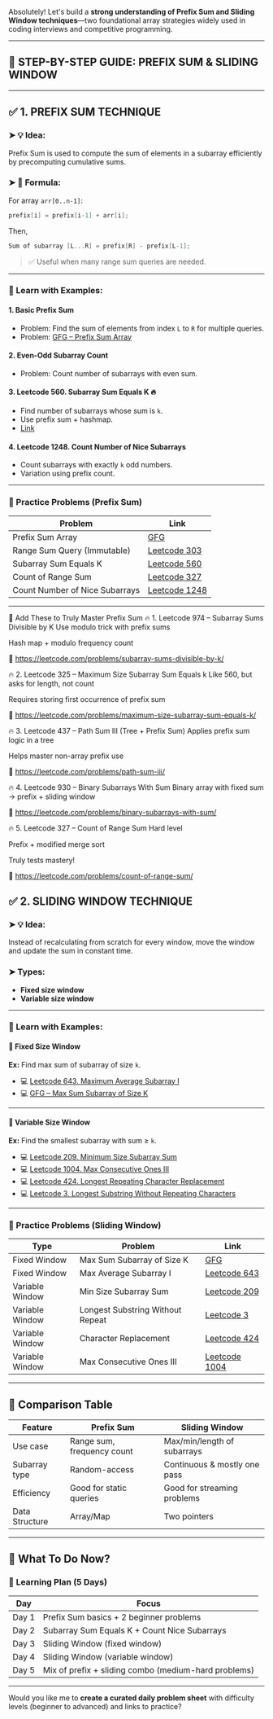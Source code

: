 Absolutely! Let's build a **strong understanding of Prefix Sum and Sliding Window techniques**—two foundational array strategies widely used in coding interviews and competitive programming.

---

## 🔷 STEP-BY-STEP GUIDE: PREFIX SUM & SLIDING WINDOW

---

## ✅ 1. **PREFIX SUM TECHNIQUE**

### ➤ 💡 Idea:

Prefix Sum is used to compute the sum of elements in a subarray efficiently by precomputing cumulative sums.

### ➤ 🧠 Formula:

For array `arr[0..n-1]`:

```cpp
prefix[i] = prefix[i-1] + arr[i];
```

Then,

```cpp
Sum of subarray [L...R] = prefix[R] - prefix[L-1];
```

> ✅ Useful when many range sum queries are needed.

---

### 📘 Learn with Examples:

#### 1. **Basic Prefix Sum**

* Problem: Find the sum of elements from index `L` to `R` for multiple queries.
* Problem: [GFG – Prefix Sum Array](https://www.geeksforgeeks.org/prefix-sum-array-implementation-applications-competitive-programming/)

#### 2. **Even-Odd Subarray Count**

* Problem: Count number of subarrays with even sum.

#### 3. **Leetcode 560. Subarray Sum Equals K** 🔥

* Find number of subarrays whose sum is `k`.
* Use prefix sum + hashmap.
* [Link](https://leetcode.com/problems/subarray-sum-equals-k/)

#### 4. **Leetcode 1248. Count Number of Nice Subarrays**

* Count subarrays with exactly `k` odd numbers.
* Variation using prefix count.

---

### 🔧 Practice Problems (Prefix Sum)

| Problem                        | Link                                                                                                       |
| ------------------------------ | ---------------------------------------------------------------------------------------------------------- |
| Prefix Sum Array               | [GFG](https://www.geeksforgeeks.org/prefix-sum-array-implementation-applications-competitive-programming/) |
| Range Sum Query (Immutable)    | [Leetcode 303](https://leetcode.com/problems/range-sum-query-immutable/)                                   |
| Subarray Sum Equals K          | [Leetcode 560](https://leetcode.com/problems/subarray-sum-equals-k/)                                       |
| Count of Range Sum             | [Leetcode 327](https://leetcode.com/problems/count-of-range-sum/)                                          |
| Count Number of Nice Subarrays | [Leetcode 1248](https://leetcode.com/problems/count-number-of-nice-subarrays/)                             |

---
🔁 Add These to Truly Master Prefix Sum
🔥 1. Leetcode 974 – Subarray Sums Divisible by K
Use modulo trick with prefix sums

Hash map + modulo frequency count

🔗 https://leetcode.com/problems/subarray-sums-divisible-by-k/

🔥 2. Leetcode 325 – Maximum Size Subarray Sum Equals k
Like 560, but asks for length, not count

Requires storing first occurrence of prefix sum

🔗 https://leetcode.com/problems/maximum-size-subarray-sum-equals-k/

🔥 3. Leetcode 437 – Path Sum III (Tree + Prefix Sum)
Applies prefix sum logic in a tree

Helps master non-array prefix use

🔗 https://leetcode.com/problems/path-sum-iii/

🔥 4. Leetcode 930 – Binary Subarrays With Sum
Binary array with fixed sum → prefix + sliding window

🔗 https://leetcode.com/problems/binary-subarrays-with-sum/

🔥 5. Leetcode 327 – Count of Range Sum
Hard level

Prefix + modified merge sort

Truly tests mastery!

🔗 https://leetcode.com/problems/count-of-range-sum/

## ✅ 2. **SLIDING WINDOW TECHNIQUE**

### ➤ 💡 Idea:

Instead of recalculating from scratch for every window, move the window and update the sum in constant time.

### ➤ Types:

* **Fixed size window**
* **Variable size window**

---

### 📘 Learn with Examples:

#### 📌 Fixed Size Window

**Ex:** Find max sum of subarray of size `k`.

* 💻 [Leetcode 643. Maximum Average Subarray I](https://leetcode.com/problems/maximum-average-subarray-i/)
* 💻 [GFG – Max Sum Subarray of Size K](https://www.geeksforgeeks.org/find-maximum-average-subarray-of-k-length/)

---

#### 📌 Variable Size Window

**Ex:** Find the smallest subarray with sum ≥ `k`.

* 💻 [Leetcode 209. Minimum Size Subarray Sum](https://leetcode.com/problems/minimum-size-subarray-sum/)
* 💻 [Leetcode 1004. Max Consecutive Ones III](https://leetcode.com/problems/max-consecutive-ones-iii/)
* 💻 [Leetcode 424. Longest Repeating Character Replacement](https://leetcode.com/problems/longest-repeating-character-replacement/)
* 💻 [Leetcode 3. Longest Substring Without Repeating Characters](https://leetcode.com/problems/longest-substring-without-repeating-characters/)

---

### 🔧 Practice Problems (Sliding Window)

| Type            | Problem                          | Link                                                                                        |
| --------------- | -------------------------------- | ------------------------------------------------------------------------------------------- |
| Fixed Window    | Max Sum Subarray of Size K       | [GFG](https://www.geeksforgeeks.org/find-maximum-average-subarray-of-k-length/)             |
| Fixed Window    | Max Average Subarray I           | [Leetcode 643](https://leetcode.com/problems/maximum-average-subarray-i/)                   |
| Variable Window | Min Size Subarray Sum            | [Leetcode 209](https://leetcode.com/problems/minimum-size-subarray-sum/)                    |
| Variable Window | Longest Substring Without Repeat | [Leetcode 3](https://leetcode.com/problems/longest-substring-without-repeating-characters/) |
| Variable Window | Character Replacement            | [Leetcode 424](https://leetcode.com/problems/longest-repeating-character-replacement/)      |
| Variable Window | Max Consecutive Ones III         | [Leetcode 1004](https://leetcode.com/problems/max-consecutive-ones-iii/)                    |

---

## 🔁 Comparison Table

| Feature        | Prefix Sum                 | Sliding Window               |
| -------------- | -------------------------- | ---------------------------- |
| Use case       | Range sum, frequency count | Max/min/length of subarrays  |
| Subarray type  | Random-access              | Continuous & mostly one pass |
| Efficiency     | Good for static queries    | Good for streaming problems  |
| Data Structure | Array/Map                  | Two pointers                 |

---

## 🎯 What To Do Now?

### 📅 **Learning Plan (5 Days)**

| Day   | Focus                                                |
| ----- | ---------------------------------------------------- |
| Day 1 | Prefix Sum basics + 2 beginner problems              |
| Day 2 | Subarray Sum Equals K + Count Nice Subarrays         |
| Day 3 | Sliding Window (fixed window)                        |
| Day 4 | Sliding Window (variable window)                     |
| Day 5 | Mix of prefix + sliding combo (medium-hard problems) |

---

Would you like me to **create a curated daily problem sheet** with difficulty levels (beginner to advanced) and links to practice?
